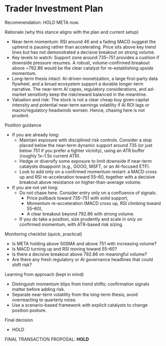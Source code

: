 # Trader Investment Plan

Recommendation: HOLD META now.

Rationale (why this stance aligns with the plan and current setup)
- Near-term momentum: RSI around 46 and a fading MACD suggest the uptrend is pausing rather than accelerating. Price sits above key trend lines but has not demonstrated a decisive breakout on strong volume.
- Key levels to watch: Support zone around 735–751 provides a cushion if downside pressure resumes. A robust, volume-confirmed breakout above ~792.86 would be the clear catalyst for re-establishing upside momentum.
- Long-term thesis intact: AI-driven monetization, a large first-party data flywheel, and a broad ecosystem support a durable longer-term narrative. The near-term AI capex, regulatory considerations, and ad-market sensitivity keep the risk/reward balanced in the meantime.
- Valuation and risk: The stock is not a clear cheap buy given capital intensity and potential near-term earnings volatility if AI ROI lags or macro/regulatory headwinds worsen. Hence, chasing here is not prudent.

Position guidance
- If you are already long:
  - Maintain exposure with disciplined risk controls. Consider a stop placed below the near-term dynamic support around 735 (or just below 751 if you prefer a tighter vicinity), using an ATR buffer (roughly 1x–1.5x current ATR).
  - Hedge or diversify some exposure to limit downside if near-term catalysts disappoint (e.g., GOOG, MSFT, or an AI-focused ETF).
  - Look to add only on a confirmed momentum restart: a MACD cross up and RSI re-acceleration toward 55–60, together with a decisive breakout above resistance on higher-than-average volume.
- If you are not yet long:
  - Do not chase here. Consider entry only on a confluence of signals:
    - Price pullback toward 735–751 with solid support,
    - Momentum re-acceleration (MACD cross up, RSI climbing toward 55–60),
    - A clear breakout beyond 792.86 with strong volume.
  - If you do take a position, size prudently and scale in only on confirmed momentum, with ATR-based risk sizing.

Monitoring checklist (quick, practical)
- Is META holding above 50SMA and above 751 with increasing volume?
- Is MACD turning up and RSI moving toward 55–60?
- Is there a decisive breakout above 792.86 on meaningful volume?
- Are there any fresh regulatory or AI governance headlines that could shift risk?

Learning from approach (kept in mind)
- Distinguish momentum blips from trend shifts; confirmation signals matter before adding risk.
- Separate near-term volatility from the long-term thesis; avoid overreacting to quarterly noise.
- Use a scenario-based framework with explicit catalysts to change position posture.

Final decision
- HOLD

FINAL TRANSACTION PROPOSAL: **HOLD**
